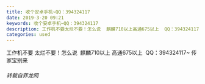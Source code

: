 ```yaml
---
title: 收个安卓手机~QQ：394324117
date: 2019-3-20 09:21
keywords: 收个安卓手机~QQ：394324117
description: 工作机不要太烂不要！怎么说  麒麟710以上高通675以上  QQ：394324117~传家宝别来
categories: used
---
```

<td class="t_f" id="postmessage_3262832">

工作机不要 太烂不要！怎么说  麒麟710以上 高通675以上  QQ：394324117~ 传家宝别来</td>
###### 转载自菲龙网